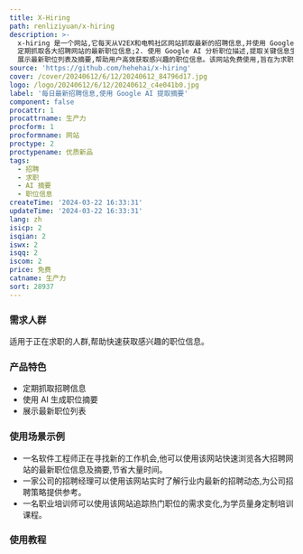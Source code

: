```yaml
---
title: X-Hiring
path: renliziyuan/x-hiring
description: >-
  x-hiring 是一个网站,它每天从V2EX和电鸭社区网站抓取最新的招聘信息,并使用 Google AI 技术自动生成职位摘要。它的主要功能包括:1.
  定期抓取各大招聘网站的最新职位信息;2. 使用 Google AI 分析职位描述,提取关键信息生成简明扼要的摘要;3.
  展示最新职位列表及摘要,帮助用户高效获取感兴趣的职位信息。该网站免费使用,旨在为求职者节省浏览职位的时间成本,提高求职效率。
source: 'https://github.com/hehehai/x-hiring'
cover: /cover/20240612/6/12/20240612_84796d17.jpg
logo: /logo/20240612/6/12/20240612_c4e041b0.jpg
label: '每日最新招聘信息,使用 Google AI 提取摘要'
component: false
procattr: 1
procattrname: 生产力
procform: 1
procformname: 网站
proctype: 2
proctypename: 优质新品
tags:
  - 招聘
  - 求职
  - AI 摘要
  - 职位信息
createTime: '2024-03-22 16:33:31'
updateTime: '2024-03-22 16:33:31'
lang: zh
isicp: 2
isqian: 2
iswx: 2
isqq: 2
iscom: 2
price: 免费
catname: 生产力
sort: 28937
---
```




### 需求人群
适用于正在求职的人群,帮助快速获取感兴趣的职位信息。

### 产品特色
- 定期抓取招聘信息
- 使用 AI 生成职位摘要
- 展示最新职位列表

### 使用场景示例
- 一名软件工程师正在寻找新的工作机会,他可以使用该网站快速浏览各大招聘网站的最新职位信息及摘要,节省大量时间。
- 一家公司的招聘经理可以使用该网站实时了解行业内最新的招聘动态,为公司招聘策略提供参考。
- 一名职业培训师可以使用该网站追踪热门职位的需求变化,为学员量身定制培训课程。

### 使用教程


  
